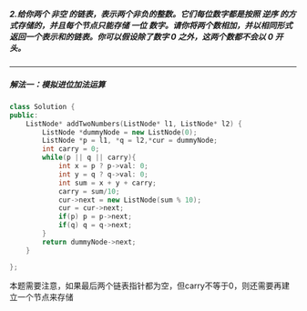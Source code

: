 ##### 2.给你两个 非空 的链表，表示两个非负的整数。它们每位数字都是按照 逆序 的方式存储的，并且每个节点只能存储 一位 数字。请你将两个数相加，并以相同形式返回一个表示和的链表。你可以假设除了数字 0 之外，这两个数都不会以 0 开头。
***
##### 解法一：模拟进位加法运算
```C++
class Solution {
public:
    ListNode* addTwoNumbers(ListNode* l1, ListNode* l2) {
        ListNode *dummyNode = new ListNode(0);
        ListNode *p = l1, *q = l2,*cur = dummyNode;
        int carry = 0;
        while(p || q || carry){
            int x = p ? p->val: 0;
            int y = q ? q->val: 0;
            int sum = x + y + carry;
            carry = sum/10;
            cur->next = new ListNode(sum % 10);
            cur = cur->next;
            if(p) p = p->next;
            if(q) q = q->next;
        }
        return dummyNode->next;
    }

};
```
本题需要注意，如果最后两个链表指针都为空，但carry不等于0，则还需要再建立一个节点来存储
